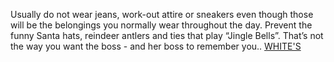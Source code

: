 Usually do not wear jeans, work-out attire or sneakers even though those will be the belongings you normally wear throughout the day. Prevent the funny Santa hats, reindeer antlers and ties that play “Jingle Bells”. That’s not the way you want the boss - and her boss to remember you..
 <a href="http://www.herkesdinlesin.com/jponline.asp?cheap=shiwoxp0568/coue-dc144.html" title="WHITE'S">WHITE'S</a>